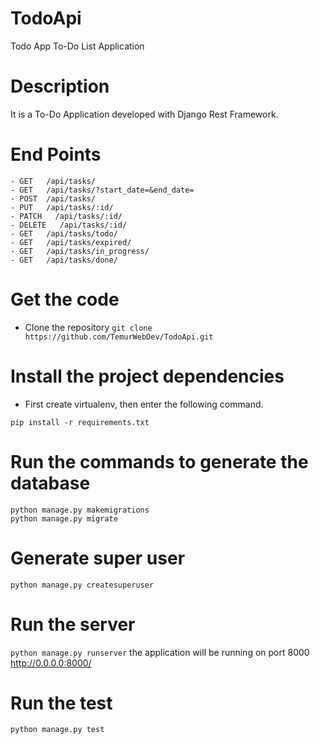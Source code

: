# TodoApi
Todo App
To-Do List Application
# Description
It is a To-Do Application developed with Django Rest Framework.

# End Points
```
- GET   /api/tasks/
- GET   /api/tasks/?start_date=&end_date=
- POST  /api/tasks/
- PUT   /api/tasks/:id/
- PATCH   /api/tasks/:id/
- DELETE   /api/tasks/:id/
- GET   /api/tasks/todo/
- GET   /api/tasks/expired/
- GET   /api/tasks/in_progress/
- GET   /api/tasks/done/
```
# Get the code
- Clone the repository `git clone  https://github.com/TemurWebDev/TodoApi.git`

# Install the project dependencies
- First create virtualenv, then enter the following command.
```  
pip install -r requirements.txt
```
# Run the commands to generate the database
```
python manage.py makemigrations
python manage.py migrate
```
# Generate super user

`python manage.py createsuperuser`

# Run the server
`python manage.py runserver` the application will be running on port 8000 http://0.0.0.0:8000/

# Run the test
`python manage.py test`


